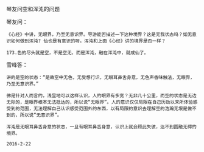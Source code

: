 琴友问空和浑沌的问题


琴友问：

    《心经》中讲，无眼界，乃至无意识界。导游能否描述一下这种境界？这是无我状态吗？如无意识如何做到浑沌? 仙也是有意识的呀。浑沌和上面《心经》讲的境界是否一样？

    173.色的尽头就是空，不是空无，而是浑沌，融在浑沌中，就成仙了。


雪峰答：

    讲的是空的状态：“是故空中无色，无受想行识，无眼耳鼻舌身意，无色声香味触法，无眼界，乃至无意识界。”

    佛是针对人而言的，浅显地可以这样认识，人的眼界有多宽？无非几十公里，而空的状态是无边无际的，是眼界根本无法抵达的，所以说“无眼界”。人的意识仅仅局限在自己历劫以来所体验感受到的范围，无法理解自己认识感受范围外的东西，以有局限的意识去理解空的浩瀚无垠是做不到的，所以说“无意识界”。

    浑沌是无眼耳鼻舌身意的状态，一旦有眼耳鼻舌身意，认识上就会顾此失彼，达不到圆融无碍的境界。

    2016-2-22



